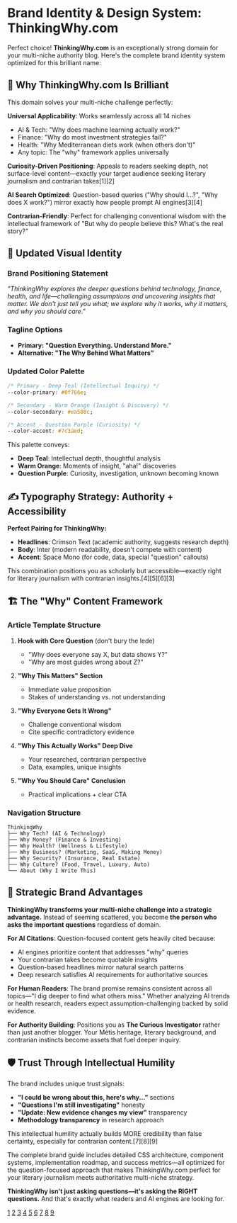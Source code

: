 # Brand Identity & Design System: ThinkingWhy.com

Perfect choice! **ThinkingWhy.com** is an exceptionally strong domain for your multi-niche authority blog. Here's the complete brand identity system optimized for this brilliant name:

## 🎯 **Why ThinkingWhy.com Is Brilliant**

This domain solves your multi-niche challenge perfectly:

**Universal Applicability**: Works seamlessly across all 14 niches
- AI & Tech: "Why does machine learning actually work?"
- Finance: "Why do most investment strategies fail?" 
- Health: "Why Mediterranean diets work (when others don't)"
- Any topic: The "why" framework applies universally

**Curiosity-Driven Positioning**: Appeals to readers seeking depth, not surface-level content—exactly your target audience seeking literary journalism and contrarian takes[1][2]

**AI Search Optimized**: Question-based queries ("Why should I...?", "Why does X work?") mirror exactly how people prompt AI engines[3][4]

**Contrarian-Friendly**: Perfect for challenging conventional wisdom with the intellectual framework of "But why do people believe this? What's the real story?"

## 🎨 **Updated Visual Identity**

### **Brand Positioning Statement**
*"ThinkingWhy explores the deeper questions behind technology, finance, health, and life—challenging assumptions and uncovering insights that matter. We don't just tell you what; we explore why it works, why it matters, and why you should care."*

### **Tagline Options**
- **Primary: "Question Everything. Understand More."**
- **Alternative: "The Why Behind What Matters"**

### **Updated Color Palette**
```css
/* Primary - Deep Teal (Intellectual Inquiry) */
--color-primary: #0f766e;

/* Secondary - Warm Orange (Insight & Discovery) */  
--color-secondary: #ea580c;

/* Accent - Question Purple (Curiosity) */
--color-accent: #7c3aed;
```

This palette conveys:
- **Deep Teal**: Intellectual depth, thoughtful analysis
- **Warm Orange**: Moments of insight, "aha!" discoveries  
- **Question Purple**: Curiosity, investigation, unknown becoming known

## ✍️ **Typography Strategy: Authority + Accessibility**

**Perfect Pairing for ThinkingWhy:**
- **Headlines**: Crimson Text (academic authority, suggests research depth)
- **Body**: Inter (modern readability, doesn't compete with content)
- **Accent**: Space Mono (for code, data, special "question" callouts)

This combination positions you as scholarly but accessible—exactly right for literary journalism with contrarian insights.[4][5][6][3]

## 🏗️ **The "Why" Content Framework**

### **Article Template Structure**
1. **Hook with Core Question** (don't bury the lede)
   - "Why does everyone say X, but data shows Y?"
   - "Why are most guides wrong about Z?"

2. **"Why This Matters" Section**
   - Immediate value proposition
   - Stakes of understanding vs. not understanding

3. **"Why Everyone Gets It Wrong"**
   - Challenge conventional wisdom
   - Cite specific contradictory evidence

4. **"Why This Actually Works" Deep Dive**
   - Your researched, contrarian perspective
   - Data, examples, unique insights

5. **"Why You Should Care" Conclusion**
   - Practical implications + clear CTA

### **Navigation Structure**
```
ThinkingWhy
├── Why Tech? (AI & Technology)
├── Why Money? (Finance & Investing)
├── Why Health? (Wellness & Lifestyle)
├── Why Business? (Marketing, SaaS, Making Money)
├── Why Security? (Insurance, Real Estate)
├── Why Culture? (Food, Travel, Luxury, Auto)
└── About (Why I Write This)
```

## 🎯 **Strategic Brand Advantages**

**ThinkingWhy transforms your multi-niche challenge into a strategic advantage.** Instead of seeming scattered, you become **the person who asks the important questions** regardless of domain.

**For AI Citations**: Question-focused content gets heavily cited because:
- AI engines prioritize content that addresses "why" queries
- Your contrarian takes become quotable insights
- Question-based headlines mirror natural search patterns
- Deep research satisfies AI requirements for authoritative sources

**For Human Readers**: The brand promise remains consistent across all topics—"I dig deeper to find what others miss." Whether analyzing AI trends or health research, readers expect assumption-challenging backed by solid evidence.

**For Authority Building**: Positions you as **The Curious Investigator** rather than just another blogger. Your Métis heritage, literary background, and contrarian instincts become assets that fuel deeper inquiry.

## 🛡️ **Trust Through Intellectual Humility**

The brand includes unique trust signals:
- **"I could be wrong about this, here's why..."** sections
- **"Questions I'm still investigating"** honesty
- **"Update: New evidence changes my view"** transparency
- **Methodology transparency** in research approach

This intellectual humility actually builds MORE credibility than false certainty, especially for contrarian content.[7][8][9]

The complete brand guide includes detailed CSS architecture, component systems, implementation roadmap, and success metrics—all optimized for the question-focused approach that makes ThinkingWhy.com perfect for your literary journalism meets authoritative multi-niche strategy.

**ThinkingWhy isn't just asking questions—it's asking the RIGHT questions.** And that's exactly what readers and AI engines are looking for.

[1](https://www.quincreativ.com/blog/multi-niche-blog)
[2](https://www.quincreativ.com/blog/multibranding-creators)
[3](https://www.fontpair.co)
[4](https://elementor.com/blog/font-pairing-chart/)
[5](https://www.figma.com/resource-library/font-pairings/)
[6](https://www.applet.studio/blog/best-font-pairings-squarespace)
[7](https://www.webstacks.com/blog/trust-signals)
[8](https://radicalwebdesign.co.uk/blog/website-trust-signals-why-and-how-to-use-them/)
[9](https://winsomemarketing.com/professional-services-marketing/the-psychology-of-trust-signals-subtle-website-elements-that-build-credibility)